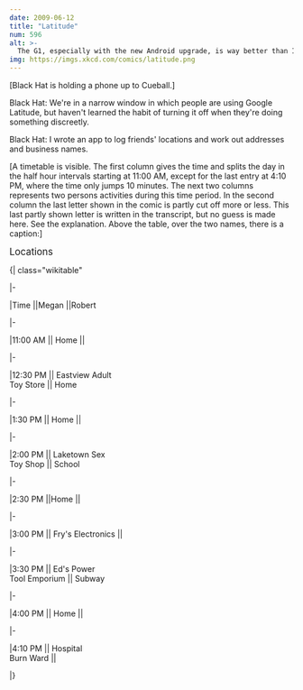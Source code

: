 ```yaml
---
date: 2009-06-12
title: "Latitude"
num: 596
alt: >-
  The G1, especially with the new Android upgrade, is way better than I originally thought.
img: https://imgs.xkcd.com/comics/latitude.png
---
```

[Black Hat is holding a phone up to Cueball.]

Black Hat: We're in a narrow window in which people are using Google Latitude, but haven't learned the habit of turning it off when they're doing something discreetly.

Black Hat: I wrote an app to log friends' locations and work out addresses and business names.



[A timetable is visible. The first column gives the time and splits the day in the half hour intervals starting at 11:00 AM, except for the last entry at 4:10 PM, where the time only jumps 10 minutes. The next two columns represents two persons activities during this time period. In the second column the last letter shown in the comic is partly cut off more or less. This last partly shown letter is written in the transcript, but no guess is made here. See the explanation. Above the table, over the two names, there is a caption:]

<big>Locations</big>

{| class="wikitable"

|-

|Time ||Megan ||Robert

|-

|11:00 AM || Home ||

|-

|12:30 PM || Eastview Adult<br>Toy Store || Home

|-

|1:30 PM || Home ||

|-

|2:00 PM || Laketown Sex<br>Toy Shop || School

|-

|2:30 PM ||Home ||

|-

|3:00 PM || Fry's Electronics ||

|-

|3:30 PM || Ed's Power<br>Tool Emporium || Subway

|-

|4:00 PM || Home ||

|-

|4:10 PM || Hospital<br>Burn Ward ||

|}